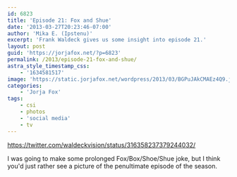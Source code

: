 ```yaml
---
id: 6823
title: 'Episode 21: Fox and Shue'
date: '2013-03-27T20:23:46-07:00'
author: 'Mika E. (Ipstenu)'
excerpt: 'Frank Waldeck gives us some insight into episode 21.'
layout: post
guid: 'https://jorjafox.net/?p=6823'
permalink: /2013/episode-21-fox-and-shue/
astra_style_timestamp_css:
    - '1634581517'
image: 'https://static.jorjafox.net/wordpress/2013/03/BGPuJAkCMAEz4Q9.jpeg'
categories:
    - 'Jorja Fox'
tags:
    - csi
    - photos
    - 'social media'
    - tv
---
```


https://twitter.com/waldeckvision/status/316358237379244032/

I was going to make some prolonged Fox/Box/Shoe/Shue joke, but I think you'd just rather see a picture of the penultimate episode of the season.